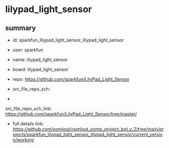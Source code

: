 # lilypad_light_sensor
 
## summary 
* id: sparkfun_lilypad_light_sensor_lilypad_light_sensor
* user: sparkfun
* name: lilypad_light_sensor
* board: lilypad_light_sensor
* repo: https://github.com/sparkfun/LilyPad_Light_Sensor



* src_file_repo_sch: 
*
 src_file_repo_sch_link: https://github.com/sparkfun/LilyPad_Light_Sensor/tree/master/
* full details link: https://github.com/oomlout/oomlout_oomp_project_bot_v_2/tree/main/projects/sparkfun_lilypad_light_sensor_lilypad_light_sensor/current_version/working  






